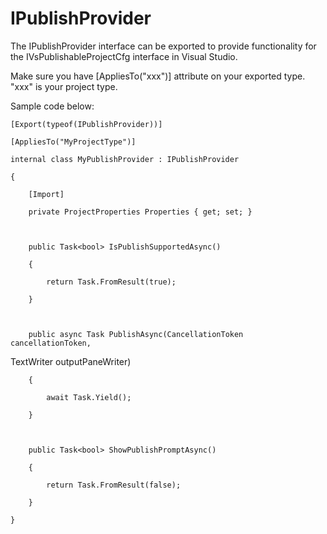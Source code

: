 IPublishProvider
================

The IPublishProvider interface can be exported to provide functionality
for the IVsPublishableProjectCfg interface in Visual Studio.


Make sure you have [AppliesTo("xxx")] attribute on your exported type.
"xxx" is your project type.

Sample code below:


    [Export(typeof(IPublishProvider))]

    [AppliesTo("MyProjectType")]

    internal class MyPublishProvider : IPublishProvider

    {

        [Import]

        private ProjectProperties Properties { get; set; }

 

        public Task<bool> IsPublishSupportedAsync()

        {

            return Task.FromResult(true);

        }

 

        public async Task PublishAsync(CancellationToken cancellationToken,
TextWriter outputPaneWriter)

        {

            await Task.Yield();

        }

 

        public Task<bool> ShowPublishPromptAsync()

        {

            return Task.FromResult(false);

        }

    }




